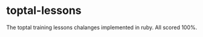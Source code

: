 toptal-lessons
==============

The toptal training lessons chalanges implemented in ruby. All scored 100%.
